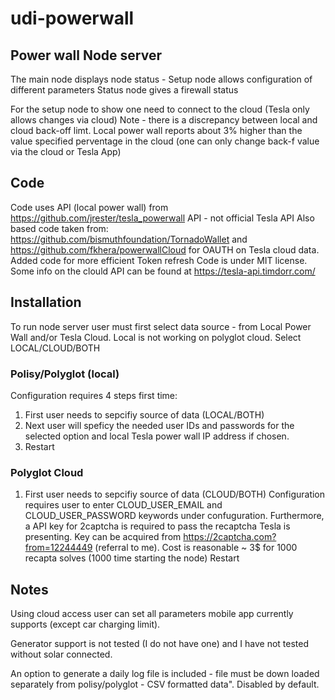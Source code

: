 # udi-powerwall
## Power wall Node server
The main node displays node status - 
Setup node allows configuration of different parameters 
Status node gives a firewall status 


For the setup node to show one need to connect to the cloud (Tesla only allows changes via cloud)
Note - there is a discrepancy between local and cloud back-off limt.  Local power wall reports about 3% higher than the value specified perventage in the cloud (one can only change back-f value via the cloud or Tesla App)

## Code
Code uses API (local power wall) from https://github.com/jrester/tesla_powerwall API - not official Tesla API 
Also based code taken from: https://github.com/bismuthfoundation/TornadoWallet and https://github.com/fkhera/powerwallCloud for OAUTH on Tesla cloud data.  Added code for more efficient Token refresh
Code is under MIT license.
Some info on the clould API can be found at https://tesla-api.timdorr.com/



## Installation
To run node server user must first select data source - from Local Power Wall and/or Tesla Cloud.   Local is not working on polyglot cloud.  Select  LOCAL/CLOUD/BOTH
### Polisy/Polyglot (local) 
Configuration requires 4 steps first time:
1) First user needs to sepcifiy source of data (LOCAL/BOTH) 
2) Next user will speficy the needed user IDs and passwords for the selected option and local Tesla power wall IP address if chosen.
3) Restart

### Polyglot Cloud
1) First user needs to sepcifiy source of data (CLOUD/BOTH) 
Configuration requires user to enter CLOUD_USER_EMAIL and CLOUD_USER_PASSWORD keywords under confuguration.  Furthermore, a API key for 2captcha is required to pass the recaptcha Tesla is presenting.  Key can be acquired from https://2captcha.com?from=12244449 (referral to me).  Cost is reasonable ~ 3$ for 1000 recapta solves (1000 time starting the node)
Restart 

## Notes 
Using cloud access user can set all parameters mobile app currently supports (except car charging limit).

Generator support is not tested (I do not have one) and I have not tested without solar connected.

An option to generate a daily log file is included - file must be down loaded separately from polisy/polyglot - CSV formatted data".  Disabled by default.